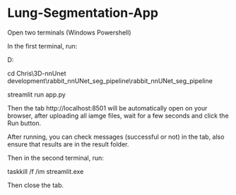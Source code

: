 # Lung-Segmentation-App

Open two terminals (Windows Powershell)

In the first terminal, run:

D:

cd Chris\3D-nnUnet development\rabbit_nnUNet_seg_pipeline\rabbit_nnUNet_seg_pipeline

streamlit run app.py

Then the tab http://localhost:8501 will be automatically open on your browser, after uploading all iamge files, wait for a few seconds and click the Run button.

After running, you can check messages (successful or not) in the tab, also ensure that results are in the result folder.

Then in the second terminal, run:

taskkill /f /im streamlit.exe

Then close the tab.
